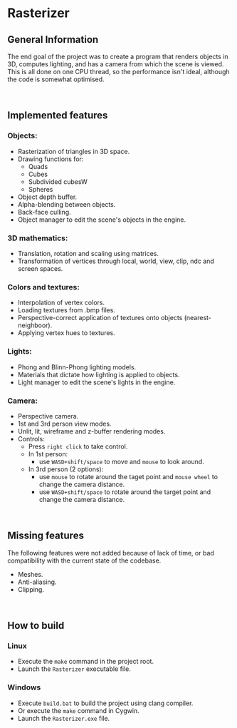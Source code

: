 # Rasterizer

## General Information

The end goal of the project was to create a program that renders objects in 3D, computes lighting, and has a camera from which the scene is viewed. This is all done on one CPU thread, so the performance isn't ideal, although the code is somewhat optimised.

<br>

## Implemented features

### Objects:
- Rasterization of triangles in 3D space.
- Drawing functions for:
    - Quads
    - Cubes
    - Subdivided cubesW
    - Spheres
- Object depth buffer.
- Alpha-blending between objects.
- Back-face culling.
- Object manager to edit the scene's objects in the engine.

### 3D mathematics:
- Translation, rotation and scaling using matrices.
- Transformation of vertices through local, world, view, clip, ndc and screen spaces.

### Colors and textures:
- Interpolation of vertex colors.
- Loading textures from .bmp files.
- Perspective-correct application of textures onto objects (nearest-neighboor).
- Applying vertex hues to textures.

### Lights:
- Phong and Blinn-Phong lighting models.
- Materials that dictate how lighting is applied to objects.
- Light manager to edit the scene's lights in the engine.

### Camera:
- Perspective camera.
- 1st and 3rd person view modes.
- Unlit, lit, wireframe and z-buffer rendering modes.
- Controls:
    - Press ```right click``` to take control.
    - In 1st person: 
        - use ```WASD+shift/space``` to move and ```mouse``` to look around.
    - In 3rd person (2 options): 
        - use ```mouse``` to rotate around the taget point and ```mouse wheel``` to change the camera distance.
        - use ```WASD+shift/space``` to rotate around the target point and change the camera distance.

<br>

## Missing features
The following features were not added because of lack of time, or bad compatibility with the current state of the codebase.
- Meshes.
- Anti-aliasing.
- Clipping.

<br>

## How to build

### Linux
- Execute the ```make``` command in the project root.
- Launch the ```Rasterizer``` executable file.

### Windows
- Execute ```build.bat``` to build the project using clang compiler.
- Or execute the ```make``` command in Cygwin.
- Launch the ```Rasterizer.exe``` file.

